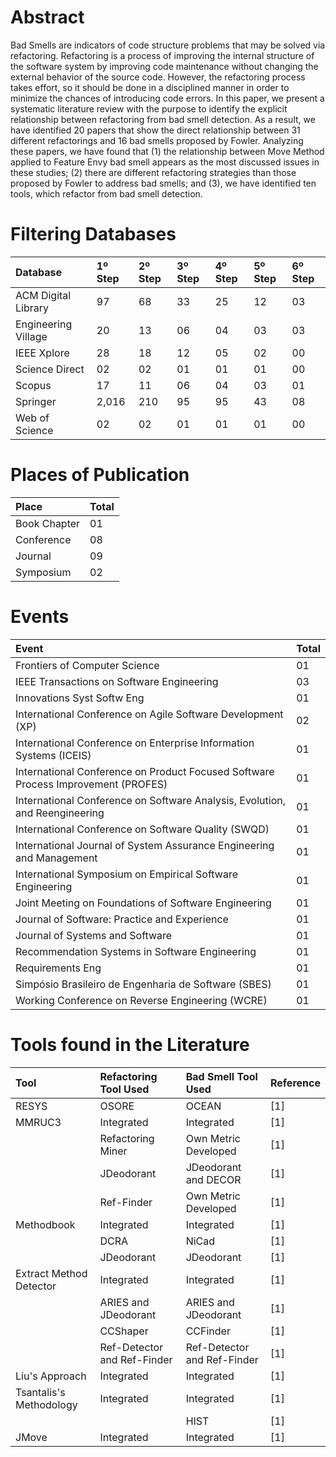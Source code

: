 # Abstract

Bad Smells are indicators of code structure problems that may be solved via refactoring.
Refactoring is a process of improving the internal structure of the software system by 
improving code maintenance without changing the external behavior of the source code. 
However, the refactoring process takes effort, so it should be done in a disciplined manner 
in order to minimize the chances of introducing code errors. In this paper, we present a 
systematic literature review with the purpose to identify the explicit relationship between 
refactoring from bad smell detection. As a result, we have identified 20 papers that show the 
direct relationship between 31 different refactorings and 16 bad smells proposed by Fowler. 
Analyzing these papers, we have found that (1) the relationship between Move Method applied to 
Feature Envy bad smell appears as the most discussed issues in these studies; (2) there are 
different refactoring strategies than those proposed by Fowler to address bad smells; and (3), 
we have identified ten tools, which refactor from bad smell detection.



# Filtering Databases

| Database            | 1º Step | 2º Step | 3º Step | 4º Step | 5º Step | 6º Step |
|:--------------------|:--------|:--------|:--------|:--------|:--------|:--------|
| ACM Digital Library | 97 | 68  | 33 | 25 | 12 | 03 |
| Engineering Village | 20 | 13  | 06 | 04 | 03 | 03 |
| IEEE Xplore         | 28 | 18  | 12 | 05 | 02 | 00 |
| Science Direct      | 02 | 02  | 01 | 01 | 01 | 00 |
| Scopus              | 17 | 11  | 06 | 04 | 03 | 01 |
| Springer            | 2,016 | 210  | 95 | 95 | 43 | 08 |
| Web of Science      | 02 | 02  | 01 | 01 | 01 | 00 |



# Places of Publication

| Place            | Total |
|:-----------------|:------|
| Book Chapter     | 01 |
| Conference       | 08 |
| Journal          | 09 |
| Symposium        | 02 |



# Events

| Event                                                                             | Total |
|:----------------------------------------------------------------------------------|:------|
| Frontiers of Computer Science                                                     | 01 |
| IEEE Transactions on Software Engineering	                                        | 03 |
| Innovations Syst Softw Eng                                                        | 01 |
| International Conference on Agile Software Development (XP)	                      | 02 |
| International Conference on Enterprise Information Systems (ICEIS)              	| 01 |
| International Conference on Product Focused Software Process Improvement (PROFES)	| 01 |
| International Conference on Software Analysis, Evolution, and Reengineering	      | 01 |
| International Conference on Software Quality (SWQD)                             	| 01 |
| International Journal of System Assurance Engineering and Management            	| 01 |
| International Symposium on Empirical Software Engineering                       	| 01 |
| Joint Meeting on Foundations of Software Engineering	                            | 01 |
| Journal of Software: Practice and Experience	                                    | 01 |
| Journal of Systems and Software                                                 	| 01 |
| Recommendation Systems in Software Engineering	                                  | 01 |
| Requirements Eng                                                                	| 01 |
| Simpósio Brasileiro de Engenharia de Software (SBES)	                            | 01 |
| Working Conference on Reverse Engineering (WCRE)                          	      | 01 |



# Tools found in the Literature

| Tool | Refactoring Tool Used | Bad Smell Tool Used | Reference |
|:-----|:----------------------|:--------------------|:----------|
| RESYS | OSORE                | OCEAN               | [1]       |
| MMRUC3 | Integrated          | Integrated          | [1]       |
|        | Refactoring Miner   | Own Metric Developed | [1]      |
|        | JDeodorant          | JDeodorant and DECOR | [1]      |
|        | Ref-Finder          | Own Metric Developed | [1]      |
| Methodbook | Integrated      | Integrated           | [1]      |
|        | DCRA                | NiCad                | [1]      |
|        | JDeodorant          | JDeodorant           | [1]      |
| Extract Method Detector | Integrated | Integrated   | [1]      |
|       | ARIES and JDeodorant | ARIES and JDeodorant | [1]      |
|        | CCShaper            | CCFinder             | [1]      |
|  | Ref-Detector and Ref-Finder | Ref-Detector and Ref-Finder | [1] |
| Liu's Approach | Integrated    | Integrated         | [1]      |
| Tsantalis's Methodology  | Integrated  | Integrated | [1]      |
|        |                     |HIST                  | [1]      |
| JMove    | Integrated      | Integrated             | [1]      |
